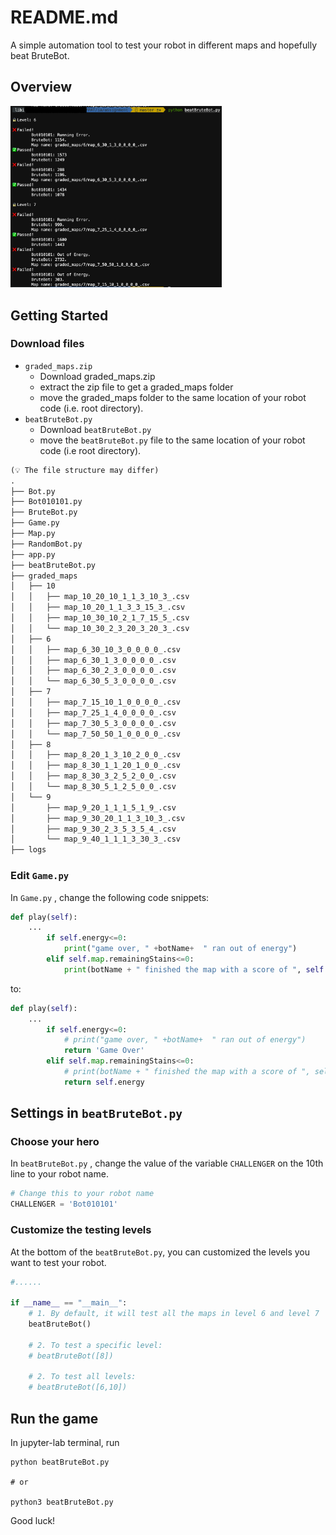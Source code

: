 # README.md

A simple automation tool to test your robot in different maps and hopefully beat BruteBot.

## Overview

<img src="https://github.com/Celqaz/beatBruteBot/blob/main/img/overview.png" alt="beatBruteBot Overview" style="zoom:33%;" />



## Getting Started

### Download files 

- `graded_maps.zip`
  - Download graded_maps.zip 
  - extract the zip file to get a graded_maps folder 
  - move the graded_maps folder to the same location of your robot code (i.e. root directory).
- `beatBruteBot.py`
  - Download `beatBruteBot.py`
  - move the `beatBruteBot.py` file to the same location of your robot code (i.e root directory).

```html
(💡 The file structure may differ)
.
├── Bot.py
├── Bot010101.py
├── BruteBot.py
├── Game.py
├── Map.py
├── RandomBot.py
├── app.py
├── beatBruteBot.py
├── graded_maps
│   ├── 10
│   │   ├── map_10_20_10_1_1_3_10_3_.csv
│   │   ├── map_10_20_1_1_3_3_15_3_.csv
│   │   ├── map_10_30_10_2_1_7_15_5_.csv
│   │   └── map_10_30_2_3_20_3_20_3_.csv
│   ├── 6
│   │   ├── map_6_30_10_3_0_0_0_0_.csv
│   │   ├── map_6_30_1_3_0_0_0_0_.csv
│   │   ├── map_6_30_2_3_0_0_0_0_.csv
│   │   └── map_6_30_5_3_0_0_0_0_.csv
│   ├── 7
│   │   ├── map_7_15_10_1_0_0_0_0_.csv
│   │   ├── map_7_25_1_4_0_0_0_0_.csv
│   │   ├── map_7_30_5_3_0_0_0_0_.csv
│   │   └── map_7_50_50_1_0_0_0_0_.csv
│   ├── 8
│   │   ├── map_8_20_1_3_10_2_0_0_.csv
│   │   ├── map_8_30_1_1_20_1_0_0_.csv
│   │   ├── map_8_30_3_2_5_2_0_0_.csv
│   │   └── map_8_30_5_1_2_5_0_0_.csv
│   └── 9
│       ├── map_9_20_1_1_1_5_1_9_.csv
│       ├── map_9_30_20_1_1_3_10_3_.csv
│       ├── map_9_30_2_3_5_3_5_4_.csv
│       └── map_9_40_1_1_1_3_30_3_.csv
├── logs
```

### Edit `Game.py`

In `Game.py` , change the following code snippets:

```python
def play(self):
  	...
		if self.energy<=0:
			print("game over, " +botName+  " ran out of energy")
		elif self.map.remainingStains<=0:
			print(botName + " finished the map with a score of ", self.energy)
```

to:

```python
def play(self):
  	...
		if self.energy<=0:
			# print("game over, " +botName+  " ran out of energy")
			return 'Game Over'
		elif self.map.remainingStains<=0:
			# print(botName + " finished the map with a score of ", self.energy)
			return self.energy
```



## Settings in `beatBruteBot.py` 

### Choose your hero

In `beatBruteBot.py` , change the value of the variable `CHALLENGER` on the 10th line to your robot name.

```python
# Change this to your robot name
CHALLENGER = 'Bot010101'
```

### Customize the testing levels

At the bottom of the `beatBruteBot.py`, you can customized the levels you want to test your robot.

```python
#......

if __name__ == "__main__":
    # 1. By default, it will test all the maps in level 6 and level 7
    beatBruteBot()

    # 2. To test a specific level:
    # beatBruteBot([8])

    # 2. To test all levels:
    # beatBruteBot([6,10])
```

## Run the game

In jupyter-lab terminal, run

```shell
python beatBruteBot.py

# or

python3 beatBruteBot.py
```



Good luck!





